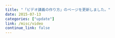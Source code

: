 ```yaml
---
title: "「ビデオ講義の作り方」のページを更新しました。"
date: 2015-07-13
categories: ["update"]
link: /misc/video
continue_link: false
---
```

